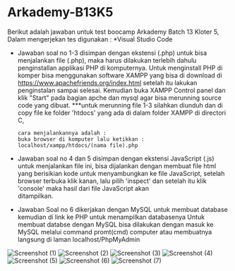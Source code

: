 # Arkademy-B13K5

Berikut adalah jawaban untuk test boocamp Arkademy Batch 13 Kloter 5,
Dalam mengerjekan tes digunakan :
*Visual Studio Code

- Jawaban soal no 1-3 disimpan dengan ekstensi (.php)
      untuk bisa menjalankan file (.php), maka harus dilakukan terlebih dahulu penginstallan applikasi PHP di komputernya.
      Untuk menginstall PHP di komper bisa menggunakan software XAMPP yang bisa di download di https://www.apachefriends.org/index.html
      setelah itu lakukan penginstalan sampai selesai.
      Kemudian buka XAMPP Control panel dan klik "Start" pada bagian apche dan mysql agar bisa merunning source code yang dibuat.
      ***untuk merunning file 1-3 silahkan diunduh dan di copy file ke folder 'htdocs' yang ada di dalam folder XAMPP di directori C,
      
      cara menjalankannya adalah :
      buka browser di komputer lalu ketikkan :
      localhost/xampp/htdocs/(nama file).php


- Jawaban soal no 4 dan 5 disimpan dengan ekstensi JavaScript (.js)
      untuk menjalankan file ini, bisa dijalankan dengan membuat file html yang berisikian kode untuk menyambungkan ke file JavaScript,
      setelah browser terbuka klik kanan, lalu pilih 'inspect' dan setelah itu klik 'console' maka hasil dari file JavaScript akan   
      ditampilkan.

- Jawaban Soal no 6 dikerjakan dengan MySQL untuk membuat database kemudian di link ke PHP untuk menampilkan databasenya
       Untuk membuat databse dengan MySQL bisa dilakukan dengan masuk ke MySQL melalui command promt(cmd) computer atau membuatnya 
       langsung di laman localhost/PhpMyAdmin
       
![Screenshot (1)](https://user-images.githubusercontent.com/57266553/69480117-ffbfbc80-0e36-11ea-91a7-7bc9b44bfd66.png)
![Screenshot (2)](https://user-images.githubusercontent.com/57266553/69480118-ffbfbc80-0e36-11ea-83b8-a174696706c5.png)
![Screenshot (3)](https://user-images.githubusercontent.com/57266553/69480119-ffbfbc80-0e36-11ea-836d-7bd21876d6ad.png)
![Screenshot (4)](https://user-images.githubusercontent.com/57266553/69480120-00585300-0e37-11ea-9535-17188cce3636.png)
![Screenshot (5)](https://user-images.githubusercontent.com/57266553/69480121-00585300-0e37-11ea-99ef-b1222582933f.png)
![Screenshot (6)](https://user-images.githubusercontent.com/57266553/69480122-00f0e980-0e37-11ea-9b48-d45e50e56ffa.png)
![Screenshot (7)](https://user-images.githubusercontent.com/57266553/69480123-00f0e980-0e37-11ea-96d2-9741df21305a.png)

